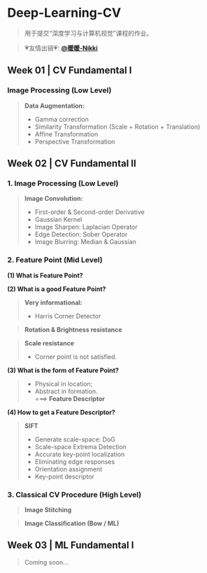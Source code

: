 # Deep-Learning-CV
>用于提交“深度学习与计算机视觉”课程的作业。

>💗友情出镜💗: [**@暖暖-Nikki**](https://weibo.com/u/6775494073?is_all=1)

## Week 01 | CV Fundamental I
### Image Processing (Low Level)
>**Data Augmentation:**
>* Gamma correction
>* Similarity Transformation (Scale + Rotation + Translation)
>* Affine Transformation
>* Perspective Transformation

## Week 02 | CV Fundamental II
### 1. Image Processing (Low Level)
>**Image Convolution:**
>* First-order & Second-order Derivative
>* Gaussian Kernel
>* Image Sharpen: Laplacian Operator
>* Edge Detection: Sober Operator
>* Image Blurring: Median & Gaussian
### 2. Feature Point (Mid Level)
**(1) What is Feature Point?**  

**(2) What is a good Feature Point?**
>**Very informational:**
>* Harris Corner Detector  

>**Rotation & Brightness resistance**

>**Scale resistance**
>* Corner point is not satisfied.

**(3) What is the form of Feature Point?**
>* Physical in location;
>* Abstract in formation.  
>===> **Feature Descriptor** 
     

**(4) How to get a Feature Descriptor?**
>**SIFT**
>* Generate scale-space: DoG
>* Scale-space Extrema Detection
>* Accurate key-point localization
>* Eliminating edge responses
>* Orientation assignment
>* Key-point descriptor

### 3. Classical CV Procedure (High Level)
>**Image Stitching**

>**Image Classification (Bow / ML)**

## Week 03 | ML Fundamental I
> Coming soon...
